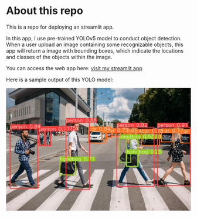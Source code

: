 # About this repo

This is a repo for deploying an streamlit app.

In this app, I use pre-trained YOLOv5 model to conduct object detection. When a user upload an image containing some recognizable objects, this app will return a image with bounding boxes, which indicate the locations and classes of the objects within the image.

You can access the web app here: [visit my streamlit app](https://myapppractice-eslxambkeygeazvrsjfxon.streamlit.app/)

Here is a sample output of this YOLO model:

![](./YOLO_example.jpeg)
